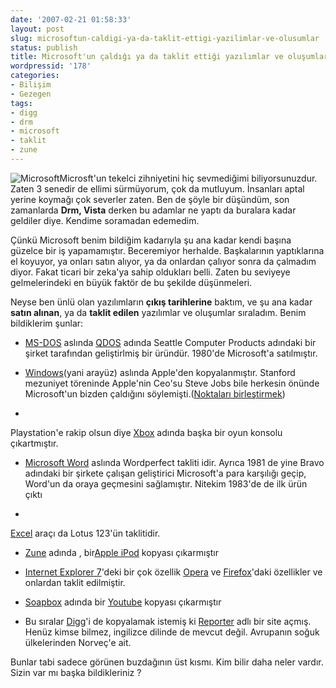 ```yaml
---
date: '2007-02-21 01:58:33'
layout: post
slug: microsoftun-caldigi-ya-da-taklit-ettigi-yazilimlar-ve-olusumlar
status: publish
title: Microsoft'un çaldığı ya da taklit ettiği yazılımlar ve oluşumlar
wordpressid: '178'
categories:
- Bilişim
- Gezegen
tags:
- digg
- drm
- microsoft
- taklit
- zune
---
```


![Microsoft](http://blog.arsln.org/image/microsoftp.jpg)Microsft'un tekelci zihniyetini hiç sevmediğimi biliyorsunuzdur. Zaten 3 senedir de ellimi sürmüyorum, çok da mutluyum. İnsanları aptal yerine koymağı çok severler zaten. Ben de şöyle bir düşündüm, son zamanlarda **Drm, Vista** derken bu adamlar ne yaptı da buralara kadar geldiler diye. Kendime soramadan edemedim. 

Çünkü Microsoft benim bildiğim kadarıyla şu ana kadar kendi başına güzelce bir iş yapamamıştır. Beceremiyor herhalde. Başkalarının yaptıklarına el koyuyor, ya onları satın alıyor, ya da onlardan çalıyor sonra da çalmadım diyor. Fakat ticari bir zeka'ya sahip oldukları belli. Zaten bu seviyeye gelmelerindeki en büyük faktör de bu şekilde düşünmeleri.

Neyse ben ünlü olan yazılımların **çıkış tarihlerine** baktım, ve şu ana kadar **satın alınan**, ya da **taklit edilen** yazılımlar ve oluşumlar sıraladım. Benim bildiklerim şunlar:



	



  * [MS-DOS](http://en.wikipedia.org/wiki/MS-DOS)  aslında [QDOS](http://en.wikipedia.org/wiki/QDOS) adında Seattle Computer Products adındaki bir şirket tarafından geliştirlmiş bir üründür. 1980'de Microsoft'a satılmıştır.



	
  * [Windows](http://en.wikipedia.org/wiki/Windows)(yani arayüz) aslında Apple'den kopyalanmıştır. Stanford mezuniyet töreninde Apple'nin Ceo'su Steve Jobs bile herkesin önünde Microsoft'un bizden çaldığını söylemişti.([Noktaları birleştirmek](http://cekirdek.pardus.org.tr/~faik/blog/blog.cgi?file=steve-jobs-connecting-the-dots.txt))

	
  * 
Playstation'e rakip olsun diye [Xbox](http://en.wikipedia.org/wiki/Xbox) adında başka bir oyun konsolu çıkartmıştır. 



	
  * [Microsoft Word](http://www.microsoft.com/word/)  aslında Wordperfect takliti idir. Ayrıca 1981 de yine Bravo adındaki bir şirkete çalışan geliştirici Microsoft'a para karşılığı geçip, Word'un da oraya geçmesini sağlamıştır. Nitekim 1983'de de ilk ürün çıktı


	
  * 
[Excel](http://office.microsoft.com/excel) araçı da Lotus 123'ün taklitidir.




  * [Zune](http://www.zune.net/) adında , bir[Apple iPod](http://www.apple.com/ipod/ipod.html) kopyası çıkarmıştır



	
  * [Internet Explorer 7](http://www.microsoft.com/windows/ie/default.asp)'deki bir çok özellik [Opera](http://www.opera.com/) ve [Firefox](http://www.mozilla.com/en-US/firefox/)'daki özellikler ve onlardan taklit edilmiştir.


	
	
  * [Soapbox](http://soapbox.msn.com/) adında bir [Youtube](http://youtube.com/) kopyası çıkarmıştır



  * Bu sıralar [Digg](http://www.digg.com)'i de kopyalamak istemiş ki [Reporter](http://reporter.no.msn.com/) adlı bir site açmış. Henüz kimse bilmez, ingilizce dilinde de mevcut değil. Avrupanın soğuk ülkelerinden Norveç'e ait.




Bunlar tabi sadece görünen buzdağının üst kısmı. Kim bilir daha neler vardır. Sizin var mı başka bildikleriniz ? 

